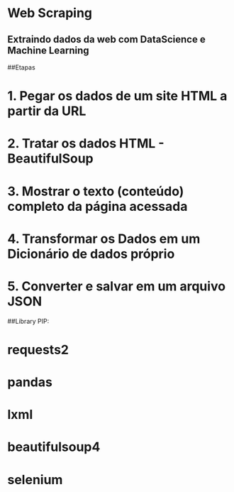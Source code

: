# Web Scraping
 Extraindo dados da web com DataScience e Machine Learning
---
##Etapas
# 1. Pegar os dados de um site HTML a partir da URL
# 2. Tratar os dados HTML - BeautifulSoup
# 3. Mostrar o texto (conteúdo) completo da página acessada
# 4. Transformar os Dados em um Dicionário de dados próprio
# 5. Converter e salvar em um arquivo JSON

##Library PIP:
# requests2
# pandas
# lxml
# beautifulsoup4
# selenium